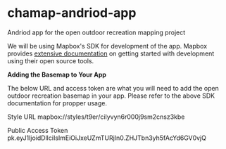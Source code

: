 # chamap-andriod-app
Andriod app for the open outdoor recreation mapping project

We will be using Mapbox's SDK for development of the app. Mapbox provides [extensive documentation](https://www.mapbox.com/android-sdk/) on getting started with development using their open source tools. 

**Adding the Basemap to Your App**

The below URL and access token are what you will need to add the open outdoor recreation basemap in your app. Please refer to the above SDK documentation for propper usage. 

Style URL mapbox://styles/t9er/cilyvyn6r000j9sm2cnsz3kbe 

Public Access Token pk.eyJ1IjoidDllciIsImEiOiJxeUZmTURjIn0.ZHJTbn3yh5fAcYd6GV0vjQ 
